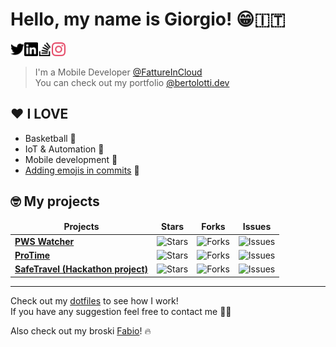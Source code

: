 # Hello, my name is Giorgio! 😁🇮🇹

[<img align="left" alt="Twitter @GiorgioZem" width="22px" src="./twitter.svg" />][twitter]
[<img align="left" alt="Linkedin @bertolottigiorgio" width="22px" src="./linkedin.svg" />][linkedin]
[<img align="left" alt="Stack Overflow @giorgio-bertolotti" width="22px" src="./stackoverflow.svg" />][stackoverflow]
[<img alt="Instagram @giorgiozem" width="22px" src="./instagram.svg" />][instagram]

> I'm a Mobile Developer [@FattureInCloud](https://www.fattureincloud.it/)  
> You can check out my portfolio [@bertolotti.dev](https://bertolotti.dev/)

## ❤️ I LOVE

- Basketball 🏀
- IoT & Automation 🤖
- Mobile development 📱
- [Adding emojis in commits](https://gitmoji.carloscuesta.me/) 👀

## 🤓 My projects

<table>
  <thead align="center">
    <tr border: none;>
      <td><b>Projects</b></td>
      <td><b>Stars</b></td>
      <td><b>Forks</b></td>
      <td><b>Issues</b></td>
    </tr>
  </thead>
  <tbody>
    <tr>
	    <td><a href="https://github.com/GiorgioBertolotti/PWSWatcher"><b>PWS Watcher</b></a></td>
      <td><img alt="Stars" src="https://img.shields.io/github/stars/GiorgioBertolotti/PWSWatcher?style=flat-square&labelColor=343b41"/></td>
      <td><img alt="Forks" src="https://img.shields.io/github/forks/GiorgioBertolotti/PWSWatcher?style=flat-square&labelColor=343b41"/></td>
      <td><img alt="Issues" src="https://img.shields.io/github/issues/GiorgioBertolotti/PWSWatcher?style=flat-square&labelColor=343b41"/></td>
    </tr>
	  <tr>
		  <td><a href="https://github.com/GiorgioBertolotti/ProTime"><b>ProTime</b></a></td>
      <td><img alt="Stars" src="https://img.shields.io/github/stars/GiorgioBertolotti/ProTime?style=flat-square&labelColor=343b41"/></td>
      <td><img alt="Forks" src="https://img.shields.io/github/forks/GiorgioBertolotti/ProTime?style=flat-square&labelColor=343b41"/></td>
      <td><img alt="Issues" src="https://img.shields.io/github/issues/GiorgioBertolotti/ProTime?style=flat-square&labelColor=343b41"/></td>
    </tr>
		<tr>
			<td><a href="https://github.com/domenicogaeni/hackatomici"><b>SafeTravel (Hackathon project)</b></a></td>
      <td><img alt="Stars" src="https://img.shields.io/github/stars/domenicogaeni/hackatomici?style=flat-square&labelColor=343b41"/></td>
      <td><img alt="Forks" src="https://img.shields.io/github/forks/domenicogaeni/hackatomici?style=flat-square&labelColor=343b41"/></td>
      <td><img alt="Issues" src="https://img.shields.io/github/issues/domenicogaeni/hackatomici?style=flat-square&labelColor=343b41"/></td>
    </tr>
  </tbody>
</table>

---

Check out my [dotfiles](https://github.com/GiorgioBertolotti/dotfiles) to see how I work!  
If you have any suggestion feel free to contact me 🙏🏻  

Also check out my broski [Fabio](https://github.com/fabiosangregorio)! 🔥

[twitter]: https://twitter.com/GiorgioZem
[linkedin]: https://www.linkedin.com/in/bertolottigiorgio/
[stackoverflow]: https://stackoverflow.com/users/7507788/giorgio-bertolotti
[instagram]: https://www.instagram.com/giorgiozem/
